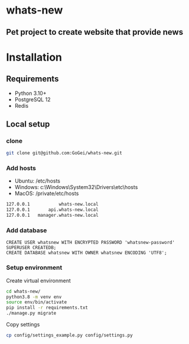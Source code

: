 # whats-new
## Pet project to create website that provide news

# Installation
## Requirements
* Python 3.10+
* PostgreSQL 12
* Redis

## Local setup
### clone
```bash
git clone git@github.com:GoGei/whats-new.git
```
### Add hosts
* Ubuntu: /etc/hosts
* Windows: c:\Windows\System32\Drivers\etc\hosts
* MacOS: /private/etc/hosts
```bash
127.0.0.1           whats-new.local
127.0.0.1       api.whats-new.local
127.0.0.1   manager.whats-new.local
```

### Add database
```postgresql
CREATE USER whatsnew WITH ENCRYPTED PASSWORD 'whatsnew-password' SUPERUSER CREATEDB;
CREATE DATABASE whatsnew WITH OWNER whatsnew ENCODING 'UTF8';
```

### Setup environment
Create virtual environment
```bash
cd whats-new/
python3.8 -m venv env
source env/bin/activate
pip install -r requirements.txt
./manage.py migrate
```

Copy settings
```bash
cp config/settings_example.py config/settings.py
```
